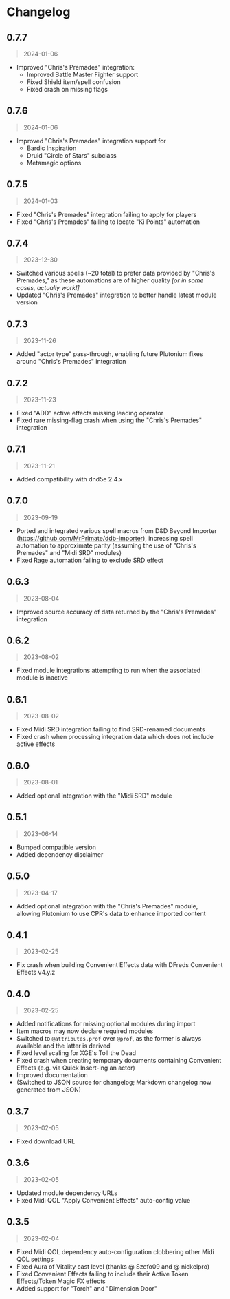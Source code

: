 # Changelog

## 0.7.7

> 2024-01-06

- Improved "Chris's Premades" integration:
  - Improved Battle Master Fighter support
  - Fixed Shield item/spell confusion
  - Fixed crash on missing flags

## 0.7.6

> 2024-01-06

- Improved "Chris's Premades" integration support for
  - Bardic Inspiration
  - Druid "Circle of Stars" subclass
  - Metamagic options 

## 0.7.5

> 2024-01-03

- Fixed "Chris's Premades" integration failing to apply for players
- Fixed "Chris's Premades" failing to locate "Ki Points" automation

## 0.7.4

> 2023-12-30

- Switched various spells (~20 total) to prefer data provided by "Chris's Premades," as these automations are of higher quality _[or in some cases, actually work!]_
- Updated "Chris's Premades" integration to better handle latest module version

## 0.7.3

> 2023-11-26

- Added "actor type" pass-through, enabling future Plutonium fixes around "Chris's Premades" integration

## 0.7.2

> 2023-11-23

- Fixed "ADD" active effects missing leading operator
- Fixed rare missing-flag crash when using the "Chris's Premades" integration

## 0.7.1

> 2023-11-21

- Added compatibility with dnd5e 2.4.x

## 0.7.0

> 2023-09-19

- Ported and integrated various spell macros from D&D Beyond Importer (<https://github.com/MrPrimate/ddb-importer>), increasing spell automation to approximate parity (assuming the use of "Chris's Premades" and "Midi SRD" modules)
- Fixed Rage automation failing to exclude SRD effect

## 0.6.3

> 2023-08-04

- Improved source accuracy of data returned by the "Chris's Premades" integration

## 0.6.2

> 2023-08-02

- Fixed module integrations attempting to run when the associated module is inactive

## 0.6.1

> 2023-08-02

- Fixed Midi SRD integration failing to find SRD-renamed documents
 - Fixed crash when processing integration data which does not include active effects

## 0.6.0

> 2023-08-01

- Added optional integration with the "Midi SRD" module

## 0.5.1

> 2023-06-14

- Bumped compatible version
- Added dependency disclaimer

## 0.5.0

> 2023-04-17

- Added optional integration with the "Chris's Premades" module, allowing Plutonium to use CPR's data to enhance imported content

## 0.4.1

> 2023-02-25

- Fix crash when building Convenient Effects data with DFreds Convenient Effects v4.y.z

## 0.4.0

> 2023-02-25

- Added notifications for missing optional modules during import
- Item macros may now declare required modules
- Switched to `@attributes.prof` over `@prof`, as the former is always available and the latter is derived
- Fixed level scaling for XGE's Toll the Dead
- Fixed crash when creating temporary documents containing Convenient Effects (e.g. via Quick Insert-ing an actor)
- Improved documentation
- (Switched to JSON source for changelog; Markdown changelog now generated from JSON)

## 0.3.7

> 2023-02-05

- Fixed download URL

## 0.3.6

> 2023-02-05

- Updated module dependency URLs
- Fixed Midi QOL "Apply Convenient Effects" auto-config value

## 0.3.5

> 2023-02-04

- Fixed Midi QOL dependency auto-configuration clobbering other Midi QOL settings
- Fixed Aura of Vitality cast level (thanks @ Szefo09 and @ nickelpro)
- Fixed Convenient Effects failing to include their Active Token Effects/Token Magic FX effects
- Added support for "Torch" and "Dimension Door"
